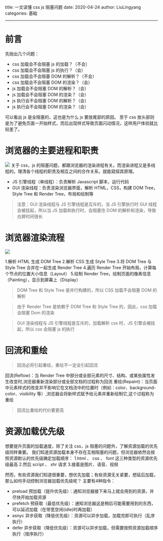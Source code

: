title: 一文读懂 css js 阻塞问题
date: 2020-04-24
author: LiuLingyang
categories: 基础

---
# 前言
先抛出几个问题：
* css 加载会不会阻塞 js 的加载？（不会）
* css 加载会不会阻塞 js 的执行？（会）
* css 加载会不会阻塞 DOM 的解析？（不会）
* css 加载会不会阻塞 DOM 的渲染？（会）
* js 加载会不会阻塞 DOM 的解析？（会）
* js 加载会不会阻塞 DOM 的渲染？（会）
* js 执行会不会阻塞 DOM 的解析？（会）
* js 执行会不会阻塞 DOM 的渲染？（会）

可以看出 js 是全阻塞的，这也是为什么 js 要放尾部的原因。
至于 css 放头部则是为了避免页面一开始样式，而后出现样式导致页面闪动情况，这样用户体验就比较差了。

# 浏览器的主要进程和职责
![](https://upload-images.jianshu.io/upload_images/13276697-efa7667456530d8f.png?imageMogr2/auto-orient/strip%7CimageView2/2/w/1240)
关于 css，js 的阻塞问题，都跟浏览器的渲染进程有关。而渲染进程又是多线程的。理清各个线程的职责及相互之间的合作关系，就能窥探其原理。
* JS 引擎线程（单线程）：负责解析 Javascript 脚本，运行代码
* GUI 渲染线程：负责渲染浏览器界面，解析 HTML，CSS，构建 DOM Tree，Style Tree 和 Render Tree，布局和绘制等

> 注意：GUI 渲染线程与 JS 引擎线程是互斥的，当 JS 引擎执行时 GUI 线程会被挂起，所以当 JS 加载和执行时，会阻塞住 DOM 的解析和渲染，导致白屏时间很长

# 浏览器渲染流程
![](https://upload-images.jianshu.io/upload_images/13276697-fd05e089969cdbf0.png?imageMogr2/auto-orient/strip%7CimageView2/2/w/1240)

1.解析 HTML 生成 DOM Tree
2.解析 CSS 生成 Style Tree
3.将 DOM Tree 与 Style Tree 合并在一起生成 Render Tree
4.遍历 Render Tree 开始布局，计算每个节点的位置大小信息（Layout）
5.绘制 Render Tree，绘制页面的像素信息（Painting），显示到屏幕上（Display）
> DOM Tree 和 Style Tree 是并行构建的，所以 CSS 加载不会阻塞 DOM 的解析

> 由于 Render Tree 是依赖于 DOM Tree 和 Style Tree 的，因此，css 加载会阻塞 Dom 的渲染

> GUI 渲染线程与 JS 引擎线程是互斥的，加载解析 css 时，JS 引擎会被挂起，所以 css 会阻塞 js 的执行

# 回流和重绘

> 回流必将引起重绘，重绘不一定会引起回流

回流(Reflow)：当 Render Tree 中部分或全部元素的尺寸、结构、或某些属性发生改变时,浏览器重新渲染部分或全部文档的过程称为回流
重绘(Repaint)：当页面中元素样式的改变并不影响它在文档流中的位置时（例如：color、background-color、visibility 等）,浏览器会将新样式赋予给元素并重新绘制它,这个过程称为重绘

>回流比重绘的代价要更高

# 资源加载优先级
想要提升页面的加载速度，除了关注 css，js 阻塞的问题外，了解资源加载的优先级同样重要。
我们知道资源加载本身不存在互相阻塞的问题，但浏览器依然会按照资源默认的优先级确定加载顺序：
1.html 、 css 、 font 这三种类型的资源优先级最高
2.然后 script 、 xhr 请求
3.接着是图片、语音、视频

然而，有些资源我们知道很重要，想优先加载；有些资源无关紧要，想延后加载，那么如何手动控制浏览器加载优先级呢？
主要有4种指令：
* preload 预加载（提升优先级）：通知浏览器接下来马上就会用到的资源，并尽快开始加载资源
* prefetch 预获取（最低优先级）：通知浏览器这是稍后可能需要用到的东西，可以延迟加载（在带宽空闲(idle)时再加载）
* asnyc 异步获取（降低优先级）：资源可以异步加载，加载完即可执行（乱序执行）
* defer 异步获取（降低优先级）：资源可以异步加载，但需要按照资源加载顺序执行（按序执行）
